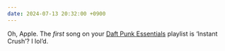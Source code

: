 ```yaml
---
date: 2024-07-13 20:32:00 +0900
---
```


Oh, Apple. The _first_ song on your [Daft Punk Essentials](https://music.apple.com/us/playlist/daft-punk-essentials/pl.74657640b88c4587a426160f7441de46) playlist is ‘Instant Crush’? I lol’d.
